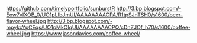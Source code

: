 https://github.com/timelyportfolio/sunburstR
http://3.bp.blogspot.com/-Eow7vIXOB_0/UO1pLIbJmUI/AAAAAAAACPA/R1tpSJnTSH0/s1600/beer-flavor-wheel.jpg
http://3.bp.blogspot.com/-mpykcYpCEqs/UO1pMkOlqUI/AAAAAAAACPQ/cDnZJOf_h70/s1600/coffee-wheel.jpg
https://www.jasondavies.com/coffee-wheel/
